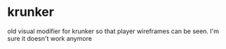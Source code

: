 # krunker

old visual modifier for krunker so that player wireframes can be seen.
I'm sure it doesn't work anymore 
